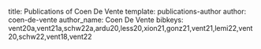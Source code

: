 title: Publications of Coen De Vente
template: publications-author
author: coen-de-vente
author_name: Coen De Vente
bibkeys: vent20a,vent21a,schw22a,ardu20,less20,xion21,gonz21,vent21,lemi22,vent20,schw22,vent18,vent22